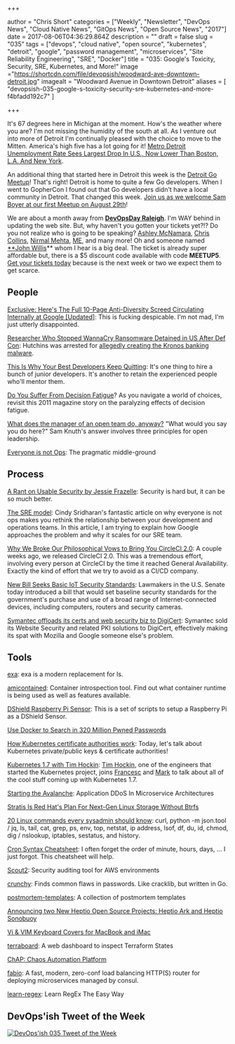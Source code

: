 +++

author = "Chris Short"
categories = ["Weekly", "Newsletter", "DevOps News", "Cloud Native News", "GitOps News", "Open Source News", "2017"]
date = 2017-08-06T04:36:29.864Z
description = ""
draft = false
slug = "035"
tags = ["devops", "cloud native", "open source", "kubernetes", "detroit", "google", "password management", "microservices", "Site Reliability Engineering", "SRE", "Docker"]
title = "035: Google's Toxicity, Security, SRE, Kubernetes, and More!"
image ="https://shortcdn.com/file/devopsish/woodward-ave-downtown-detroit.jpg"
imagealt = "Woodward Avenue in Downtown Detroit"
aliases = [
    "devopsish-035-google-s-toxicity-security-sre-kubernetes-and-more-f4bfadd192c7"
]

+++

It's 67 degrees here in Michigan at the moment. How's the weather where you are? I'm not missing the humidity of the south at all. As I venture out into more of Detroit I'm continually pleased with the choice to move to the Mitten. America's high five has a lot going for it! [Metro Detroit Unemployment Rate Sees Largest Drop In U.S., Now Lower Than Boston, L.A. And New York](http://www.dailydetroit.com/2017/08/03/metro-detroit-unemployment-rate-sees-largest-drop-u-s-now-lower-boston-l-new-york/).

An additional thing that started here in Detroit this week is the [Detroit Go Meetup](https://detroitgolang.com/)! That's right! Detroit is home to quite a few Go developers. When I went to GopherCon I found out that Go developers didn't have a local community in Detroit. That changed this week. [Join us as we welcome Sam Boyer at our first Meetup on August 29th](https://www.meetup.com/DetroitGolang/events/242260260/)!

We are about a month away from [**DevOpsDay Raleigh**](https://www.devopsdays.org/events/2017-raleigh/welcome/). I'm WAY behind in updating the web site. But, why haven't you gotten your tickets yet?!? Do you not realize who is going to be speaking? [Ashley McNamara](https://twitter.com/ashleymcnamara), [Chris Collins](https://twitter.com/chrisindurham), [Nirmal Mehta](https://twitter.com/normalfaults), [ME](https://chrisshort.me), and many more! Oh and someone named [**John Willis](https://twitter.com/botchagalupe)** whom I hear is a big deal. The ticket is already super affordable but, there is a $5 discount code available with code **MEETUP5**. [Get your tickets today](https://www.eventbrite.com/e/devopsdays-raleigh-2017-tickets-34044332515?aff=es2) because is the next week or two we expect them to get scarce.

## People

[Exclusive: Here's The Full 10-Page Anti-Diversity Screed Circulating Internally at Google [Updated]](http://gizmodo.com/exclusive-heres-the-full-10-page-anti-diversity-screed-1797564320): This is fucking despicable. I'm not mad, I'm just utterly disappointed.

[Researcher Who Stopped WannaCry Ransomware Detained in US After Def Con](https://motherboard.vice.com/en_us/article/ywp8k5/researcher-who-stopped-wannacry-ransomware-detained-in-us-after-def-con): Hutchins was arrested for [allegedly creating the Kronos banking malware](https://motherboard.vice.com/en_us/article/pagn7v/malwaretech-wannacry-indictment-kronos-malware).

[This Is Why Your Best Developers Keep Quitting](https://www.fastcompany.com/40443084/this-is-why-your-best-developers-keep-quitting): It's one thing to hire a bunch of junior developers. It's another to retain the experienced people who'll mentor them.

[Do You Suffer From Decision Fatigue](http://www.nytimes.com/2011/08/21/magazine/do-you-suffer-from-decision-fatigue.html?referer=devopsish)? As you navigate a world of choices, revisit this 2011 magazine story on the paralyzing effects of decision fatigue.

[What does the manager of an open team do, anyway?](https://opensource.com/open-organization/17/8/what-open-leader-do) "What would you say you do here?" Sam Knuth's answer involves three principles for open leadership.

[Everyone is not Ops](https://medium.com/@cindysridharan/the-death-of-ops-is-greatly-exaggerated-ff3bd4a67f24): The pragmatic middle-ground

## Process

[A Rant on Usable Security by Jessie Frazelle](https://blog.jessfraz.com/post/a-rant-on-usable-security/): Security is hard but, it can be so much better.

[The SRE model](https://medium.com/@rakyll/the-sre-model-6e19376ef986): Cindy Sridharan's fantastic article on why everyone is not ops makes you rethink the relationship between your development and operations teams. In this article, I am trying to explain how Google approaches the problem and why it scales for our SRE team.

[Why We Broke Our Philosophical Vows to Bring You CircleCI 2.0](https://circleci.com/blog/why-we-broke-our-philosophical-vows-to-bring-you-circleci-2-0/): A couple weeks ago, we released CircleCI 2.0. This was a tremendous effort, involving every person at CircleCI by the time it reached General Availability. Exactly the kind of effort that we try to avoid as a CI/CD company.

[New Bill Seeks Basic IoT Security Standards](http://krebsonsecurity.com/2017/08/new-bill-seeks-basic-iot-security-standards/): Lawmakers in the U.S. Senate today introduced a bill that would set baseline security standards for the government's purchase and use of a broad range of Internet-connected devices, including computers, routers and security cameras.

[Symantec offloads its certs and web security biz to DigiCert](https://www.theregister.co.uk/2017/08/03/symantec_q1_2018/): Symantec sold its Website Security and related PKI solutions to DigiCert, effectively making its spat with Mozilla and Google someone else's problem.

## Tools

[exa](https://the.exa.website/): exa is a modern replacement for ls.

[amicontained](https://github.com/jessfraz/amicontained): Container introspection tool. Find out what container runtime is being used as well as features available.

[DShield Raspberry Pi Sensor](https://github.com/DShield-ISC/dshield): This is a set of scripts to setup a Raspberry Pi as a DShield Sensor.

[Use Docker to Search in 320 Million Pwned Passwords](https://stefanscherer.github.io/use-docker-to-search-in-320-million-pwned-passwords/)

[How Kubernetes certificate authorities work](https://jvns.ca/blog/2017/08/05/how-kubernetes-certificates-work/): Today, let's talk about Kubernetes private/public keys & certificate authorities!

[Kubernetes 1.7 with Tim Hockin](https://www.gcppodcast.com/post/episode-88-kubernetes-1-7-with-tim-hockin/): [Tim Hockin](https://twitter.com/thockin), one of the engineers that started the Kubernetes project, joins [Francesc](https://twitter.com/francesc) and [Mark](https://twitter.com/Neurotic) to talk about all of the cool stuff coming up with Kubernetes 1.7.

[Starting the Avalanche](https://medium.com/netflix-techblog/starting-the-avalanche-640e69b14a06): Application DDoS In Microservice Architectures

[Stratis Is Red Hat's Plan For Next-Gen Linux Storage Without Btrfs](https://phoronix.com/scan.php?page=news_item&px=Stratis-Red-Hat-Project)

[20 Linux commands every sysadmin should know](https://opensource.com/article/17/7/20-sysadmin-commands): curl, python -m json.tool / jq, ls, tail, cat, grep, ps, env, top, netstat, ip address, lsof, df, du, id, chmod, dig / nslookup, iptables, sestatus, and history.

[Cron Syntax Cheatsheet](https://healthchecks.io/docs/cron/): I often forget the order of minute, hours, days, ... I just forgot. This cheatsheet will help.

[Scout2](https://nccgroup.github.io/Scout2/): Security auditing tool for AWS environments

[crunchy](https://github.com/muesli/crunchy): Finds common flaws in passwords. Like cracklib, but written in Go.

[postmortem-templates](https://github.com/dastergon/postmortem-templates): A collection of postmortem templates

[Announcing two New Heptio Open Source Projects: Heptio Ark and Heptio Sonobuoy](https://blog.heptio.com/announcing-two-new-heptio-open-source-projects-heptio-ark-and-heptio-sonobuoy-7cef88a06f8)

[Vi & VIM Keyboard Covers for MacBook and iMac](https://www.editorskeys.com/products/vi-vim-keyboard-covers-for-macbook-imac)

[terraboard](https://github.com/camptocamp/terraboard): A web dashboard to inspect Terraform States

[ChAP: Chaos Automation Platform](https://medium.com/netflix-techblog/chap-chaos-automation-platform-53e6d528371f)

[fabio](https://github.com/fabiolb/fabio): A fast, modern, zero-conf load balancing HTTP(S) router for deploying microservices managed by consul.

[learn-regex](https://github.com/zeeshanu/learn-regex): Learn RegEx The Easy Way

## DevOps'ish Tweet of the Week

[![DevOps'ish 035 Tweet of the Week](https://shortcdn.com/file/devopsish/035-devopsish-tweet-of-the-week.png)](https://twitter.com/bketelsen/status/892141526213591041)
